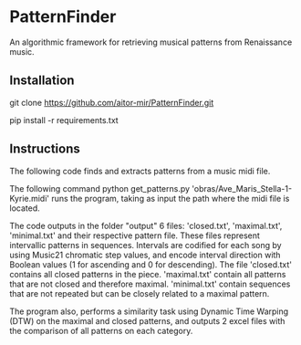 # PatternFinder
An algorithmic framework for retrieving musical patterns from Renaissance music. 


## Installation

git clone https://github.com/aitor-mir/PatternFinder.git 

pip install -r requirements.txt

## Instructions

The following code finds and extracts patterns from a music midi file.

The following command python get_patterns.py 'obras/Ave_Maris_Stella-1-Kyrie.midi' runs the program, taking as input the path where the midi file is located.

The code outputs in the folder "output" 6 files: 'closed.txt', 'maximal.txt', 'minimal.txt' and their respective pattern file. These files represent intervallic patterns in sequences. Intervals are codified for each song by using Music21 chromatic step values, and encode interval direction with Boolean values (1 for ascending and 0 for descending). The file 'closed.txt' contains all closed patterns in the piece. 'maximal.txt' contain all patterns that are not closed and therefore maximal. 'minimal.txt' contain sequences that are not repeated but can be closely related to a maximal pattern.

The program also, performs a similarity task using Dynamic Time Warping (DTW) on the maximal and closed patterns, and outputs 2 excel files with the comparison of all patterns on each category.
